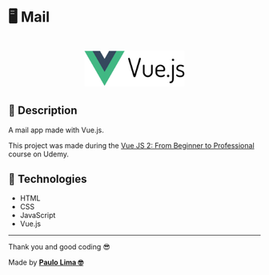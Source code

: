 # 🖥️ Mail

<h1 align="center">
  <img src=".github/logo.png" width="200px" />
</h1>

## 🔎️ Description
A mail app made with Vue.js.

This project was made during the <a href="udemy.com/course/vuejs-from-beginner-to-professional/">Vue JS 2: From Beginner to Professional</a> course on Udemy.

## 🚀️ Technologies

- HTML
- CSS
- JavaScript
- Vue.js
 
---

Thank you and good coding 😎️

Made by **<a href="https://paulophlp.github.io/portfolio/" target="__blank">Paulo Lima 🤓️</a>**